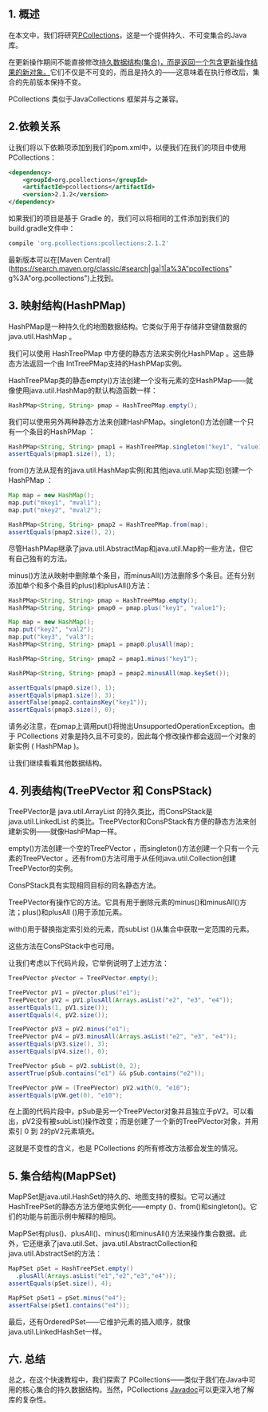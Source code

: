 ## 1. 概述

在本文中，我们将研究[PCollections](https://pcollections.org/)，这是一个提供持久、不可变集合的Java库。

在更新操作期间不能直接修改[持久数据结构(集合)，而是返回一个包含更新操作结果的新对象。](https://en.wikipedia.org/wiki/Persistent_data_structure)它们不仅是不可变的，而且是持久的——这意味着在执行修改后，集合的先前版本保持不变。

PCollections 类似于JavaCollections 框架并与之兼容。

## 2.依赖关系

让我们将以下依赖项添加到我们的pom.xml中，以便我们在我们的项目中使用 PCollections：

```xml
<dependency>
    <groupId>org.pcollections</groupId>
    <artifactId>pcollections</artifactId>
    <version>2.1.2</version>
</dependency>
```

如果我们的项目是基于 Gradle 的，我们可以将相同的工件添加到我们的build.gradle文件中：

```groovy
compile 'org.pcollections:pcollections:2.1.2'
```

最新版本可以在[Maven Central](https://search.maven.org/classic/#search|ga|1|a%3A"pcollections" g%3A"org.pcollections")上找到。

## 3. 映射结构(HashPMap)

HashPMap是一种持久化的地图数据结构。它类似于用于存储非空键值数据的java.util.HashMap 。

我们可以使用 HashTreePMap 中方便的静态方法来实例化HashPMap 。这些静态方法返回一个由 IntTreePMap支持的HashPMap实例。

HashTreePMap类的静态empty()方法创建一个没有元素的空HashPMap——就像使用java.util.HashMap的默认构造函数一样：

```java
HashPMap<String, String> pmap = HashTreePMap.empty();
```

我们可以使用另外两种静态方法来创建HashPMap。singleton()方法创建一个只有一个条目的HashPMap ：

```java
HashPMap<String, String> pmap1 = HashTreePMap.singleton("key1", "value1");
assertEquals(pmap1.size(), 1);
```

from()方法从现有的java.util.HashMap实例(和其他java.util.Map实现)创建一个HashPMap ：

```java
Map map = new HashMap();
map.put("mkey1", "mval1");
map.put("mkey2", "mval2");

HashPMap<String, String> pmap2 = HashTreePMap.from(map);
assertEquals(pmap2.size(), 2);
```

尽管HashPMap继承了java.util.AbstractMap和java.util.Map的一些方法，但它有自己独有的方法。

minus()方法从映射中删除单个条目，而minusAll()方法删除多个条目。还有分别添加单个和多个条目的plus()和plusAll()方法：

```java
HashPMap<String, String> pmap = HashTreePMap.empty();
HashPMap<String, String> pmap0 = pmap.plus("key1", "value1");

Map map = new HashMap();
map.put("key2", "val2");
map.put("key3", "val3");
HashPMap<String, String> pmap1 = pmap0.plusAll(map);

HashPMap<String, String> pmap2 = pmap1.minus("key1");

HashPMap<String, String> pmap3 = pmap2.minusAll(map.keySet());

assertEquals(pmap0.size(), 1);
assertEquals(pmap1.size(), 3);
assertFalse(pmap2.containsKey("key1"));
assertEquals(pmap3.size(), 0);
```

请务必注意，在pmap上调用put()将抛出UnsupportedOperationException。由于 PCollections 对象是持久且不可变的，因此每个修改操作都会返回一个对象的新实例 ( HashPMap )。

让我们继续看看其他数据结构。

## 4. 列表结构(TreePVector 和 ConsPStack)

TreePVector是 java.util.ArrayList 的持久类比，而ConsPStack是java.util.LinkedList 的类比。TreePVector和ConsPStack有方便的静态方法来创建新实例——就像HashPMap一样。

empty()方法创建一个空的TreePVector ，而singleton()方法创建一个只有一个元素的TreePVector 。还有from()方法可用于从任何java.util.Collection创建TreePVector的实例。

ConsPStack具有实现相同目标的同名静态方法。

TreePVector有操作它的方法。它具有用于删除元素的minus()和minusAll()方法；plus()和plusAll ()用于添加元素。

with()用于替换指定索引处的元素，而subList ()从集合中获取一定范围的元素。

这些方法在ConsPStack中也可用。

让我们考虑以下代码片段，它举例说明了上述方法：

```java
TreePVector pVector = TreePVector.empty();

TreePVector pV1 = pVector.plus("e1");
TreePVector pV2 = pV1.plusAll(Arrays.asList("e2", "e3", "e4"));
assertEquals(1, pV1.size());
assertEquals(4, pV2.size());

TreePVector pV3 = pV2.minus("e1");
TreePVector pV4 = pV3.minusAll(Arrays.asList("e2", "e3", "e4"));
assertEquals(pV3.size(), 3);
assertEquals(pV4.size(), 0);

TreePVector pSub = pV2.subList(0, 2);
assertTrue(pSub.contains("e1") && pSub.contains("e2"));

TreePVector pVW = (TreePVector) pV2.with(0, "e10");
assertEquals(pVW.get(0), "e10");
```

在上面的代码片段中，pSub是另一个TreePVector对象并且独立于pV2。可以看出，pV2没有被subList()操作改变；而是创建了一个新的TreePVector对象，并用索引 0 到 2的pV2元素填充。

这就是不变性的含义，也是 PCollections 的所有修改方法都会发生的情况。

## 5. 集合结构(MapPSet)

MapPSet是java.util.HashSet的持久的、地图支持的模拟。它可以通过HashTreePSet的静态方法方便地实例化——empty ()、from()和singleton()。它们的功能与前面示例中解释的相同。

MapPSet有plus()、plusAll()、minus()和minusAll()方法来操作集合数据。此外，它还继承了java.util.Set、java.util.AbstractCollection和java.util.AbstractSet的方法：

```java
MapPSet pSet = HashTreePSet.empty()     
  .plusAll(Arrays.asList("e1","e2","e3","e4"));
assertEquals(pSet.size(), 4);

MapPSet pSet1 = pSet.minus("e4");
assertFalse(pSet1.contains("e4"));
```

最后，还有OrderedPSet——它维护元素的插入顺序，就像java.util.LinkedHashSet一样。

## 六. 总结

总之，在这个快速教程中，我们探索了 PCollections——类似于我们在Java中可用的核心集合的持久数据结构。当然，PCollections [Javadoc](https://www.javadoc.io/doc/org.pcollections/pcollections/2.1.2)可以更深入地了解库的复杂性。